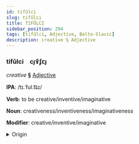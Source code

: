 ```yaml
---
id: tifûlci
slug: tifûlci
title: TIFÛLCI
sidebar_position: 294
tags: [tifûlci, Adjective, Balto-Slavic]
description: creative § Adjective
---
```


### tifûlci&emsp;<span kind="abugida">cȷɤ͊ʄꞇȷ</span>

*creative* **§** [Adjective](../../tags/Adjective)

**IPA**: /tɪ.ˈful.t͡ɕɪ/

**Verb**: to be creative/inventive/imaginative

**Noun**: creativeness/inventiveness/imaginativeness

**Modifier**: creative/inventive/imaginative

<details>
    <summary>Origin</summary>
    Polish twórczy /ˈtfur.t͡ʂɨ/<br/>
    <em>Balto-Slavic Language Family</em>
</details>